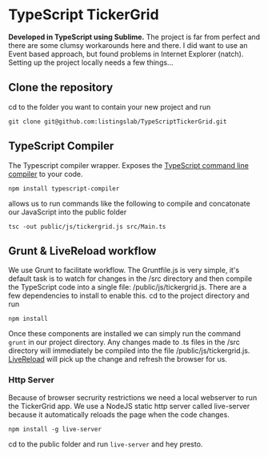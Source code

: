 # TypeScript TickerGrid

**Developed in TypeScript using Sublime.** The project is far from perfect and there are some clumsy workarounds here and there. I did want to use an Event based approach, but found problems in Internet Explorer (natch). Setting up the project locally needs a few things...

## Clone the repository
cd to the folder you want to contain your new project and run 
```
git clone git@github.com:listingslab/TypeScriptTickerGrid.git
```

## TypeScript Compiler
The Typescript compiler wrapper. Exposes the [TypeScript command line compiler](https://www.npmjs.com/package/typescript-compiler) to your code.
```
npm install typescript-compiler
```
allows us to run commands like the following to compile and concatonate our JavaScript into the public folder
```
tsc -out public/js/tickergrid.js src/Main.ts
```
## Grunt & LiveReload workflow
We use Grunt to facilitate workflow. The Gruntfile.js is very simple, it's default task is to watch for changes in the /src directory and then compile the TypeScript code into a single file: /public/js/tickergrid.js. There are a few dependencies to install to enable this. cd to the project directory and run
```
npm install
```
Once these components are installed we can simply run the command ```grunt``` in our project directory. Any changes made to .ts files in the /src directory will immediately be compiled into the file /public/js/tickergrid.js. [LiveReload](http://livereload.com/) will pick up the change and refresh the browser for us. 

### Http Server
Because of browser secrurity restrictions we need a local webserver to run the TickerGrid app. We use a NodeJS static http server called live-server because it automatically reloads the page when the code changes.
```
npm install -g live-server
```
cd to the public folder and run ```live-server``` and hey presto.

